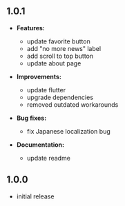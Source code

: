 ## 1.0.1
* **Features:**
    * update favorite button
    * add "no more news" label
    * add scroll to top button
    * update about page

* **Improvements:**
    * update flutter
    * upgrade dependencies
    * removed outdated workarounds

* **Bug fixes:**
    * fix Japanese localization bug

* **Documentation:**
    * update readme

## 1.0.0
* initial release